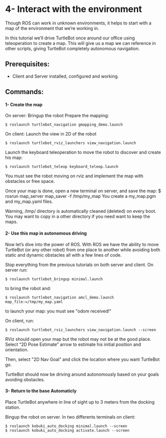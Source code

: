 # 4- Interact with the environment
Though ROS can work in unknown environments, it helps to start with a map of the environment that we’re working in.

In this tutorial we’ll drive TurtleBot once around our office using teleoperation to create a map.
This will give us a map we can reference in other scripts, giving TurtleBot completely autonomous navigation.

## Prerequisites:
- Client and Server installed, configured and working.

## Commands:

#### 1- Create the map
On server: Bringup the robot
Prepare the mapping: 

	$ roslaunch turtlebot_navigation gmapping_demo.launch

On client: Launch the view in 2D of the robot

	$ roslaunch turtlebot_rviz_launchers view_navigation.launch
Launch the keyboard teleoperation to move the robot to discover and create his map: 

	$ roslaunch turtlebot_teleop keyboard_teleop.launch
You must see the robot moving on rviz and implement the map with obstacles or free space.

Once your map is done, open a new terminal on server, and save the map:
	$ rosrun map_server map_saver -f /tmp/my_map
You create a my_map.pgm and my_map.yaml files.

Warning, /tmp/ directory is automatically cleaned (deleted) on every boot. You may want to copy in a other directory if you need want to keep the maps.

#### 2- Use this map in autonomous driving
Now let’s dive into the power of ROS. With ROS we have the ability to move TurtleBot (or any other robot) from one place to another while avoiding both static and dynamic obstacles all with a few lines of code.

Stop everything from the previous tutorials on both server and client. 
On server run:

	$ roslaunch turtlebot_bringup minimal.launch 
to bring the robot and: 

	$ roslaunch turtlebot_navigation amcl_demo.launch map_file:=/tmp/my_map.yaml
to launch your map: you must see "odom received!"

On client, run:

	$ roslaunch turtlebot_rviz_launchers view_navigation.launch --screen

RViz should open your map but the robot may not be at the good place. Select “2D Pose Estimate” arrow to estimate his initial position and orientation.

Then, select "2D Nav Goal” and click the location where you want TurtleBot go.

TurtleBot should now be driving around autonomously based on your goals avoiding obstacles.

#### 3- Return to the base Automaticly
Place TurtleBot anywhere in line of sight up to 3 meters from the docking station.

Bingup the robot on server. In two differents terminals on client: 

	$ roslaunch kobuki_auto_docking minimal.launch --screen
	$ roslaunch kobuki_auto_docking activate.launch --screen
	
